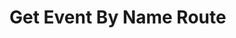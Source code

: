 #  Get Event By Name Route

<api-endpoint openapi-path="../../../scratch.json" method="GET" endpoint="/api/events/{name}"/>

